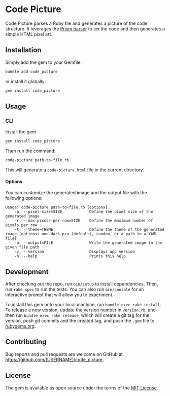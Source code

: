 # Code Picture

Code Picture parses a Ruby file and generates a picture of the code structure.
It leverages the [Prism parser] to lex the code and then generates a
simple HTML pixel art.

[Prism parser]: https://github.com/ruby/prism

## Installation

Simply add the gem to your Gemfile:

```ruby
bundle add code_picture
```

or install it globally:

```ruby
gem install code_picture
```

## Usage

### CLI

Install the gem

```sh
gem install code_picture
```

Then run the command:

```sh
code-picture path-to-file.rb
```

This will generate a `code-picture.html` file in the current directory.

#### Options

You can customize the generated image and the output file with the following
options:

```
Usage: code-picture path-to-file.rb [options]
    -p, --pixel-size=SIZE            Define the pixel size of the generated image
    -r, --max-pixels-per-row=SIZE    Define the maximum number of pixels per row
    -t, --theme=THEME                Define the theme of the generated image [options: one-dark-pro (default), random, or a path to a YAML file]
    -o, --output=FILE                Write the generated image to the given file path
    -v, --version                    Displays app version
    -h, --help                       Prints this help
```

## Development

After checking out the repo, run `bin/setup` to install dependencies. Then, run
`rake spec` to run the tests. You can also run `bin/console` for an interactive
prompt that will allow you to experiment.

To install this gem onto your local machine, run `bundle exec rake install`. To
release a new version, update the version number in `version.rb`, and then run
`bundle exec rake release`, which will create a git tag for the version, push
git commits and the created tag, and push the `.gem` file to
[rubygems.org](https://rubygems.org).

## Contributing

Bug reports and pull requests are welcome on GitHub at
https://github.com/[USERNAME]/code_picture.

## License

The gem is available as open source under the terms of the [MIT
License](https://opensource.org/licenses/MIT).
